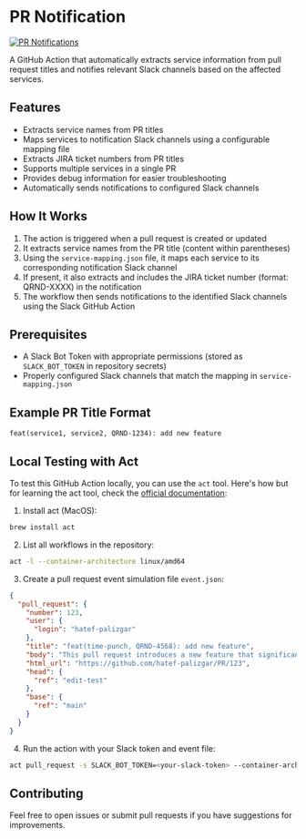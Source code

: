 # PR Notification 

[![PR Notifications](https://github.com/hatef-palizgar/pr-notification-poc/actions/workflows/pr-notification.yml/badge.svg)](https://github.com/hatef-palizgar/pr-notification-poc/actions/workflows/pr-notification.yml)

A GitHub Action that automatically extracts service information from pull request titles and notifies relevant Slack channels based on the affected services.

## Features

- Extracts service names from PR titles
- Maps services to notification Slack channels using a configurable mapping file
- Extracts JIRA ticket numbers from PR titles
- Supports multiple services in a single PR
- Provides debug information for easier troubleshooting
- Automatically sends notifications to configured Slack channels

## How It Works

1. The action is triggered when a pull request is created or updated
2. It extracts service names from the PR title (content within parentheses)
3. Using the `service-mapping.json` file, it maps each service to its corresponding notification Slack channel
4. If present, it also extracts and includes the JIRA ticket number (format: QRND-XXXX) in the notification
5. The workflow then sends notifications to the identified Slack channels using the Slack GitHub Action

## Prerequisites

- A Slack Bot Token with appropriate permissions (stored as `SLACK_BOT_TOKEN` in repository secrets)
- Properly configured Slack channels that match the mapping in `service-mapping.json`

## Example PR Title Format

```
feat(service1, service2, QRND-1234): add new feature
```

## Local Testing with Act

To test this GitHub Action locally, you can use the `act` tool. Here's how but for learning the act tool, check the [official documentation](https://github.com/nektos/act):

1. Install act (MacOS):
```bash
brew install act
```

2. List all workflows in the repository:
```bash
act -l --container-architecture linux/amd64
```

3. Create a pull request event simulation file `event.json`:
```json
{
  "pull_request": {
    "number": 123,
    "user": {
      "login": "hatef-palizgar"
    },
    "title": "feat(time-punch, QRND-4568): add new feature",
    "body": "This pull request introduces a new feature that significantly improves the performance of data processing tasks. Key changes include optimized algorithms and refined data structures.",
    "html_url": "https://github.com/hatef-palizgar/PR/123",
    "head": {
      "ref": "edit-test"
    },
    "base": {
      "ref": "main"
    }
  }
}
```

4. Run the action with your Slack token and event file:
```bash
act pull_request -s SLACK_BOT_TOKEN=<your-slack-token> --container-architecture linux/amd64 -e event.json
```

## Contributing

Feel free to open issues or submit pull requests if you have suggestions for improvements.
